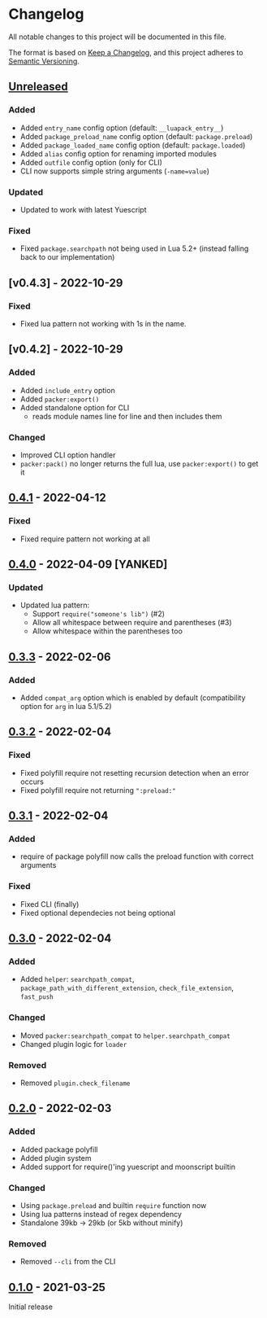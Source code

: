 # Changelog

All notable changes to this project will be documented in this file.

The format is based on [Keep a Changelog](https://keepachangelog.com/en/1.0.0/),
and this project adheres to [Semantic Versioning](https://semver.org/spec/v2.0.0.html).

## [Unreleased]

### Added

- Added `entry_name` config option (default: `__luapack_entry__`)
- Added `package_preload_name` config option (default: `package.preload`)
- Added `package_loaded_name` config option (default: `package.loaded`)
- Added `alias` config option for renaming imported modules
- Added `outfile` config option (only for CLI)
- CLI now supports simple string arguments (`-name=value`)

### Updated

- Updated to work with latest Yuescript

### Fixed

- Fixed `package.searchpath` not being used in Lua 5.2+ (instead falling back to our implementation)

## [v0.4.3] - 2022-10-29

### Fixed

- Fixed lua pattern not working with 1s in the name.

## [v0.4.2] - 2022-10-29

### Added

- Added `include_entry` option
- Added `packer:export()`
- Added standalone option for CLI
    - reads module names line for line and then includes them

### Changed

- Improved CLI option handler
- `packer:pack()` no longer returns the full lua, use `packer:export()` to get it

## [0.4.1] - 2022-04-12

### Fixed

- Fixed require pattern not working at all

## [0.4.0] - 2022-04-09 [YANKED]

### Updated

- Updated lua pattern:
    - Support `require("someone's lib")` (#2)
    - Allow all whitespace between require and parentheses (#3)
    - Allow whitespace within the parentheses too

## [0.3.3] - 2022-02-06

### Added

- Added `compat_arg` option which is enabled by default (compatibility option for `arg` in lua 5.1/5.2)

## [0.3.2] - 2022-02-04

### Fixed

- Fixed polyfill require not resetting recursion detection when an error occurs
- Fixed polyfill require not returning `":preload:"`

## [0.3.1] - 2022-02-04

### Added

- require of package polyfill now calls the preload function with correct arguments

### Fixed

- Fixed CLI (finally)
- Fixed optional dependecies not being optional

## [0.3.0] - 2022-02-04

### Added

- Added `helper`: `searchpath_compat`, `package_path_with_different_extension`, `check_file_extension`, `fast_push`

### Changed

- Moved `packer:searchpath_compat` to `helper.searchpath_compat`
- Changed plugin logic for `loader`

### Removed

- Removed `plugin.check_filename`

## [0.2.0] - 2022-02-03

### Added

- Added package polyfill
- Added plugin system
- Added support for require()'ing yuescript and moonscript builtin

### Changed

- Using `package.preload` and builtin `require` function now
- Using lua patterns instead of regex dependency
- Standalone 39kb -> 29kb (or 5kb without minify)

### Removed

- Removed `--cli` from the CLI


## [0.1.0] - 2021-03-25

Initial release


[Unreleased]: https://github.com/le0developer/luapack/compare/v0.4.3...HEAD
[0.4.3]: https://github.com/le0developer/luapack/releases/tag/v0.4.3
[0.4.2]: https://github.com/le0developer/luapack/releases/tag/v0.4.2
[0.4.1]: https://github.com/le0developer/luapack/releases/tag/v0.4.1
[0.4.0]: https://github.com/le0developer/luapack/releases/tag/v0.4.0
[0.3.3]: https://github.com/le0developer/luapack/releases/tag/v0.3.3
[0.3.2]: https://github.com/le0developer/luapack/releases/tag/v0.3.2
[0.3.1]: https://github.com/le0developer/luapack/releases/tag/v0.3.1
[0.3.0]: https://github.com/le0developer/luapack/releases/tag/v0.3.0
[0.2.0]: https://github.com/le0developer/luapack/releases/tag/v0.2.0
[0.1.0]: https://github.com/le0developer/luapack/releases/tag/v0.1.0
